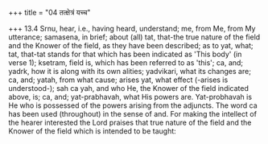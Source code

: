 +++
title = "04 तत्क्षेत्रं यच्च"

+++
13.4 Srnu, hear, i.e., having heard, understand; me, from Me, from My
utterance; samasena, in brief; about (all) tat, that-the true nature of
the field and the Knower of the field, as they have been described; as
to yat, what; tat, that-tat stands for that which has been indicated as
'This body' (in verse 1); ksetram, field is, which has been referred to
as 'this'; ca, and; yadrk, how it is along with its own alities;
yadvikari, what its changes are; ca, and; yatah, from what cause; arises
yat, what effect (-arises is understood-); sah ca yah, and who He, the
Knower of the field indicated above, is; ca, and; yat-prabhavah, what
His powers are. Yat-probhavah is He who is possessed of the powers
arising from the adjuncts. The word ca has been used (throughout) in the
sense of and. For making the intellect of the hearer interested the Lord
praises that true nature of the field and the Knower of the field which
is intended to be taught:
